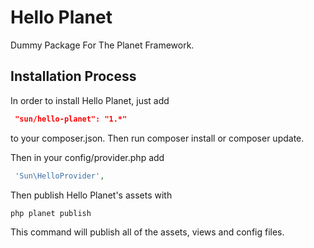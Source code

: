 # Hello Planet

Dummy Package For The Planet Framework.

## Installation Process

In order to install Hello Planet, just add

```json
 "sun/hello-planet": "1.*"
```
to your composer.json. Then run composer install or composer update.

Then in your config/provider.php add

```php
 'Sun\HelloProvider',
```

Then publish Hello Planet's assets with 

```
php planet publish
```
This command will publish all of the assets, views and config files.

